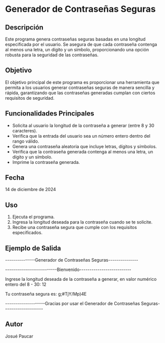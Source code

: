 # Generador de Contraseñas Seguras

## Descripción 
Este programa genera contraseñas seguras basadas en una longitud especificada por el usuario.
Se asegura de que cada contraseña contenga al menos una letra, un dígito y un símbolo,
proporcionando una opción robusta para la seguridad de las contraseñas.

## Objetivo
El objetivo principal de este programa es proporcionar una herramienta que permita a los usuarios
generar contraseñas seguras de manera sencilla y rápida, garantizando que las contraseñas generadas
cumplan con ciertos requisitos de seguridad.

## Funcionalidades Principales
- Solicita al usuario la longitud de la contraseña a generar (entre 8 y 30 caracteres).
- Verifica que la entrada del usuario sea un número entero dentro del rango válido.
- Genera una contraseña aleatoria que incluye letras, dígitos y símbolos.
- Verifica que la contraseña generada contenga al menos una letra, un dígito y un símbolo.
- Imprime la contraseña generada.

## Fecha
14 de diciembre de 2024

## Uso 
1. Ejecuta el programa.
2. Ingresa la longitud deseada para la contraseña cuando se te solicite.
3. Recibe una contraseña segura que cumple con los requisitos especificados.

## Ejemplo de Salida 
---------------Generador de Contraseñas Seguras---------------

--------------------------Bienvenido--------------------------

Ingrese la longitud deseada de la contraseña a generar, en valor numérico entero del 8 - 30: 12

Tu contraseña segura es: g;#TjY/Mp)4E

--------------------Gracias por usar el Generador de Contraseñas Seguras--------------------

## Autor 
Josué Paucar 
